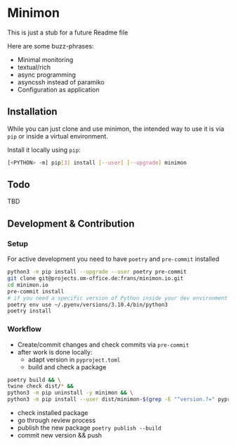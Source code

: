 # Minimon

This is just a stub for a future Readme file

Here are some buzz-phrases:

- Minimal monitoring
- textual/rich
- async programming
- asyncssh instead of paramiko
- Configuration as application


## Installation

While you can just clone and use minimon, the intended way to use it is via
`pip` or inside a virtual environment.

Install it locally using `pip`:

```sh
[<PYTHON> -m] pip[3] install [--user] [--upgrade] minimon
```


## Todo

TBD


## Development & Contribution

### Setup

For active development you need to have `poetry` and `pre-commit` installed

```sh
python3 -m pip install --upgrade --user poetry pre-commit
git clone git@projects.om-office.de:frans/minimon.io.git
cd minimon.io
pre-commit install
# if you need a specific version of Python inside your dev environment
poetry env use ~/.pyenv/versions/3.10.4/bin/python3
poetry install
```

### Workflow

* Create/commit changes and check commits via `pre-commit`
* after work is done locally:
  - adapt version in `pyproject.toml`
  - build and check a package
```sh
poetry build && \
twine check dist/* &&
python3 -m pip uninstall -y minimon && \
python3 -m pip install --user dist/minimon-$(grep -E "^version.?=" pyproject.toml | cut -d '"' -f 2)-py3-none-any.whl
```
  - check installed package
  - go through review process
  - publish the new package `poetry publish --build`
  - commit new version && push
